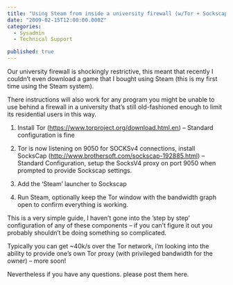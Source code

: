 ```yaml
---
title: "Using Steam from inside a university firewall (w/Tor + Sockscap)"
date: "2009-02-15T12:00:00.000Z"
categories: 
  - Sysadmin
  - Technical Support

published: true
---
```


Our university firewall is shockingly restrictive, this meant that recently I couldn’t even download a game that I bought using Steam (this is my first time using the Steam system).

There instructions will also work for any program you might be unable to use behind a firewall in a university that’s still old-fashioned enough to limit its residential users in this way.

1. Install Tor (https://www.torproject.org/download.html.en) – Standard configuration is fine

2. Tor is now listening on 9050 for SOCKSv4 connections, install SocksCap (http://www.brothersoft.com/sockscap-192885.html) – Standard Configuration, setup the SocksV4 proxy on port 9050 when prompted to provide Sockscap settings.

3. Add the ‘Steam’ launcher to Sockscap

4. Run Steam, optionally keep the Tor window with the bandwidth graph open to confirm everything is working.

This is a very simple guide, I haven’t gone into the ’step by step’ configuration of any of these components – if you can’t figure it out you probably shouldn’t be doing something so complicated.

Typically you can get ~40k/s over the Tor network, i’m looking into the ability to provide one’s own Tor proxy (with privileged bandwidth for the owner) – more soon!

Nevertheless if you have any questions. please post them here.
